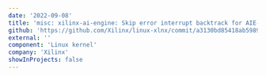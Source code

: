 ```yaml
---
date: '2022-09-08'
title: 'misc: xilinx-ai-engine: Skip error interrupt backtrack for AIE-ML'
github: 'https://github.com/Xilinx/linux-xlnx/commit/a3130bd85418ab59895b81d86e3a1b67a31fe711'
external: ''
component: 'Linux kernel'
company: 'Xilinx'
showInProjects: false
---
```

